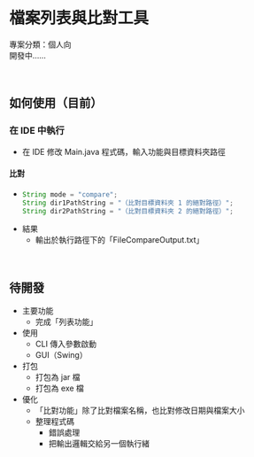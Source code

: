 # 檔案列表與比對工具
專案分類：個人向  
開發中……  

<br>

## 如何使用（目前）
### 在 IDE 中執行
- 在 IDE 修改 Main.java 程式碼，輸入功能與目標資料夾路徑  

#### 比對
- ``` Java
  String mode = "compare";
  String dir1PathString = "（比對目標資料夾 1 的絕對路徑）";
  String dir2PathString = "（比對目標資料夾 2 的絕對路徑）";
  ```
- 結果
  - 輸出於執行路徑下的「FileCompareOutput.txt」

<br>

## 待開發
- 主要功能
  - 完成「列表功能」
- 使用
  - CLI 傳入參數啟動
  - GUI（Swing）
- 打包
  - 打包為 jar 檔
  - 打包為 exe 檔
- 優化
  - 「比對功能」除了比對檔案名稱，也比對修改日期與檔案大小
  - 整理程式碼
    - 錯誤處理
    - 把輸出邏輯交給另一個執行緒

